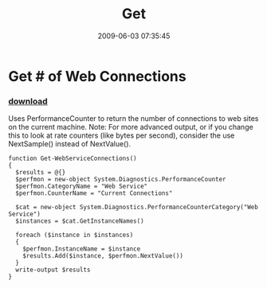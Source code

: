 ﻿---
pid:            1146
parent:         0
children:       
poster:         Lance RobinGeson
title:          Get # of Web Connections
date:           2009-06-03 07:35:45
description:    Uses PerformanceCounter to return the number of connections to web sites on the current machine.
Note:  For more advanced output, or if you change this to look at rate counters (like bytes per second), consider the use NextSample() instead of NextValue().
format:         posh
---

# Get # of Web Connections

### [download](1146.ps1)  

Uses PerformanceCounter to return the number of connections to web sites on the current machine.
Note:  For more advanced output, or if you change this to look at rate counters (like bytes per second), consider the use NextSample() instead of NextValue().

```posh
function Get-WebServiceConnections()
{
  $results = @{}
  $perfmon = new-object System.Diagnostics.PerformanceCounter
  $perfmon.CategoryName = "Web Service"
  $perfmon.CounterName = "Current Connections"

  $cat = new-object System.Diagnostics.PerformanceCounterCategory("Web Service")
  $instances = $cat.GetInstanceNames()

  foreach ($instance in $instances)
  {
    $perfmon.InstanceName = $instance
    $results.Add($instance, $perfmon.NextValue())
  }
  write-output $results
}
```
